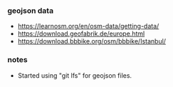 ### geojson data
 - https://learnosm.org/en/osm-data/getting-data/
 - https://download.geofabrik.de/europe.html
 - https://download.bbbike.org/osm/bbbike/Istanbul/

### notes
 - Started using "git lfs" for geojson files.
